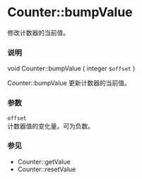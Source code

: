 Counter::bumpValue
==================

修改计数器的当前值。

### 说明

<span class="type">void</span> <span
class="methodname">Counter::bumpValue</span> ( <span
class="methodparam"><span class="type">integer</span> `$offset`</span> )

<span class="function">Counter::bumpValue</span> 更新计数器的当前值。

### 参数

`offset`  
<span class="simpara"> 计数器值的变化量。可为负数。 </span>

### 参见

-   <span class="function">Counter::getValue</span>
-   <span class="function">Counter::resetValue</span>

